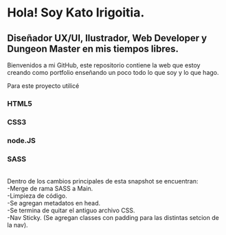 <h1>Hola! Soy Kato Irigoitia.</h1>
<h2>Diseñador UX/UI, Ilustrador, Web Developer y Dungeon Master en mis tiempos libres.</h2>

<p>Bienvenidos a mi GitHub, este repositorio contiene la web que estoy creando como portfolio enseñando un poco todo lo que soy y lo que hago.</p>

Para este proyecto utilicé<br>
<h3>HTML5</h3>
<h3>CSS3</h3>
<h3>node.JS</h3>
<h3>SASS</h3>
<br>
Dentro de los cambios principales de esta snapshot se encuentran:<br>
-Merge de rama SASS a Main.<br>
-Limpieza de código.<br>
-Se agregan metadatos en head.<br>
-Se termina de quitar el antiguo archivo CSS.<br>
-Nav Sticky. (Se agregan classes con padding para las distintas setcion de la nav).
